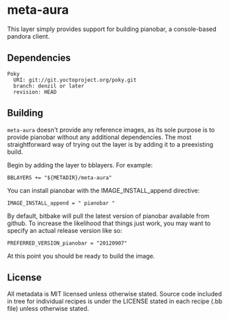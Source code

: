 meta-aura
=========

This layer simply provides support for building pianobar, a console-based
pandora client.


Dependencies
------------

    Poky
      URI: git://git.yoctoproject.org/poky.git
      branch: denzil or later
      revision: HEAD


Building
--------

`meta-aura` doesn't provide any reference images, as its sole purpose is to
provide pianobar without any additional dependencies. The most straightforward
way of trying out the layer is by adding it to a preexisting build.

Begin by adding the layer to bblayers. For example:

    BBLAYERS += "${METADIR}/meta-aura"

You can install pianobar with the IMAGE_INSTALL_append directive:

    IMAGE_INSTALL_append = " pianobar "

By default, bitbake will pull the latest version of pianobar available from 
github. To increase the likelihood that things just work, you may want to 
specify an actual release version like so:

    PREFERRED_VERSION_pianobar = "20120907"

At this point you should be ready to build the image.



License
-------

All metadata is MIT licensed unless otherwise stated. Source code included
in tree for individual recipes is under the LICENSE stated in each recipe
(.bb file) unless otherwise stated.

